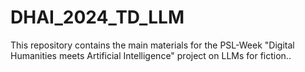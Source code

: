 # DHAI_2024_TD_LLM
This repository contains the main materials for the PSL-Week "Digital Humanities meets Artificial Intelligence" project on LLMs for fiction..
